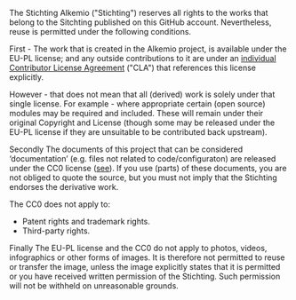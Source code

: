 The Stichting Alkemio ("Stichting") reserves all rights to the works that belong to the Sitchting published on this GitHub account. Nevertheless, reuse is permitted under the following conditions.

First - The work that is created in the Alkemio project, is available under the EU-PL license; and any outside contributions to it are under an [individual Contributor License Agreement](https://github.com/alkemio/.github/blob/master/CLA.md) ("CLA") that references this license explicitly.

However - that does not mean that all (derived) work is solely under that single license. For example - where appropriate certain (open source) modules may be required and included. These will remain under their original Copyright and License (though some may be released under the EU-PL license if they are unsuitable to be contributed back upstream).

Secondly  The documents of this project that can be considered ‘documentation’ (e.g. files not related to code/configuraton) are released under the CC0 license ([see](CC0-LICENSE.md)). If you use (parts) of these documents, you are not obliged to quote the source, but you must not imply that the Stichting endorses the derivative work.

The CC0 does not apply to:
 
- Patent rights and trademark rights.
- Third-party rights. 
 
Finally  The EU-PL license and the CC0 do not apply to photos, videos, infographics or other forms of images. It is therefore not permitted to reuse or transfer the image, unless the image explicitly states that it is permitted or you have received written permission of the Stichting. Such permission will not be withheld on unreasonable grounds.
